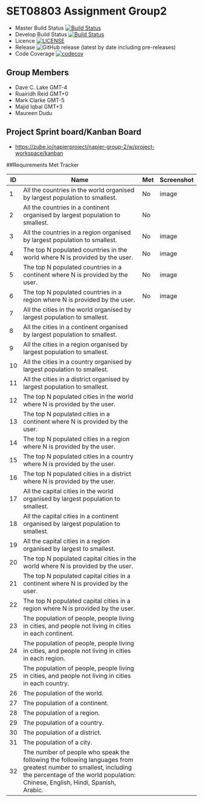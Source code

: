 # SET08803 Assignment Group2


- Master Build Status [![Build Status](https://www.travis-ci.com/dclake/SET08803Group2.svg?branch=main)](https://www.travis-ci.com/dclake/SET08803Group2) 
- Develop Build Status [![Build Status](https://www.travis-ci.com/dclake/SET08803Group2.svg?branch=main)](https://www.travis-ci.com/dclake/SET08803Group2)
- Licence [![LICENSE](https://img.shields.io/github/license/dclake/SET08803Group2.svg?style=flat-square)](https://github.com/dclake/SET08803Group2/blob/main/LICENSE)
- Release ![GitHub release (latest by date including pre-releases)](https://img.shields.io/github/v/release/dclake/SET08803Group2?include_prereleases)
- Code Coverage [![codecov](https://codecov.io/gh/dclake/SET08803Group2/branch/main/graph/badge.svg?token=HIRW4BV47J)](https://codecov.io/gh/dclake/SET08803Group2)

## Group Members
- Dave C. Lake	    GMT-4
- Ruairidh Reid     GMT+0 
- Mark Clarke       GMT-5
- Majid Iqbal 	    GMT+3
- Maureen Dudu

## Project Sprint board/Kanban Board 
- https://zube.io/napierproject/napier-group-2/w/project-workspace/kanban

##Requirements Met Tracker

| ID    | Name | Met  | Screenshot |
|-------|------|------|------------|
| 1     | All the countries in the world organised by largest population to smallest. | No | image |
| 2     | All the countries in a continent organised by largest population to smallest. | No |   |
| 3     | All the countries in a region organised by largest population to smallest. | No | image |
| 4     | The top N populated countries in the world where N is provided by the user.| No | image |
| 5     | The top N populated countries in a continent where N is provided by the user.| No | image |
| 6     | The top N populated countries in a region where N is provided by the user. | No | image |
| 7     | All the cities in the world organised by largest population to smallest.
| 8     | All the cities in a continent organised by largest population to smallest.
| 9     | All the cities in a region organised by largest population to smallest.
| 10    | All the cities in a country organised by largest population to smallest.
| 11    | All the cities in a district organised by largest population to smallest.
| 12    | The top N populated cities in the world where N is provided by the user.
| 13    | The top N populated cities in a continent where N is provided by the user.
| 14    | The top N populated cities in a region where N is provided by the user.
| 15    | The top N populated cities in a country where N is provided by the user.
| 16    | The top N populated cities in a district where N is provided by the user.
| 17    | All the capital cities in the world organised by largest population to smallest.
| 18    | All the capital cities in a continent organised by largest population to smallest.
| 19    | All the capital cities in a region organised by largest to smallest.
| 20    | The top N populated capital cities in the world where N is provided by the user.
| 21    | The top N populated capital cities in a continent where N is provided by the user.
| 22    | The top N populated capital cities in a region where N is provided by the user.
| 23    | The population of people, people living in cities, and people not living in cities in each continent.
| 24    | The population of people, people living in cities, and people not living in cities in each region.
| 25    | The population of people, people living in cities, and people not living in cities in each country.
| 26    | The population of the world.
| 27    | The population of a continent.
| 28    | The population of a region.
| 29    | The population of a country.
| 30    | The population of a district.
| 31    | The population of a city.
| 32    | The number of people who speak the following the following languages from greatest number to smallest, including the percentage of the world population: Chinese, English, Hindi, Spanish, Arabic. |